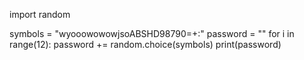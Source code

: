 import random

symbols = "wyooowowowjsoABSHD98790=+:"
password = ""
for i in range(12):
  password += random.choice(symbols)
  print(password)
  
